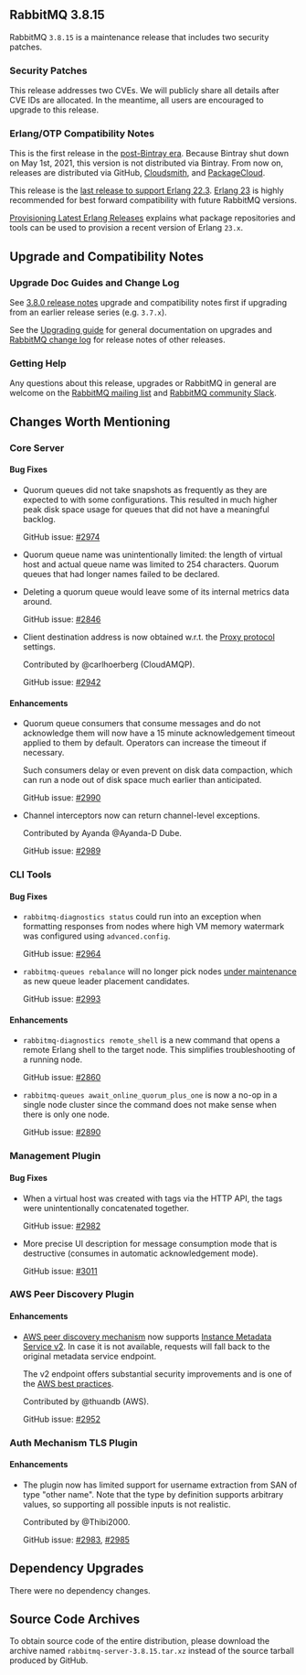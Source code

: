 ## RabbitMQ 3.8.15

RabbitMQ `3.8.15` is a maintenance release that includes two security patches.

### Security Patches

This release addresses two CVEs. We will publicly share all details after CVE IDs are allocated.
In the meantime, all users are encouraged to upgrade to this release.


### Erlang/OTP Compatibility Notes

This is the first release in the [post-Bintray era](https://blog.rabbitmq.com/posts/2021/03/migrate-off-of-bintray/).
Because Bintray shut down on May 1st, 2021, this version is not distributed via Bintray.
From now on, releases are distributed via GitHub, [Cloudsmith](https://cloudsmith.io/~rabbitmq/repos/),
and [PackageCloud](https://packagecloud.io/rabbitmq).

This release is the [last release to support Erlang 22.3](https://blog.rabbitmq.com/posts/2021/03/erlang-24-support-roadmap/).
[Erlang 23](http://blog.erlang.org/OTP-23-Highlights/) is highly recommended
for best forward compatibility with future RabbitMQ versions.

[Provisioning Latest Erlang Releases](https://www.rabbitmq.com/which-erlang.html#erlang-repositories) explains
what package repositories and tools can be used to provision a recent version of Erlang `23.x`.


## Upgrade and Compatibility Notes

### Upgrade Doc Guides and Change Log

See [3.8.0 release notes](https://github.com/rabbitmq/rabbitmq-server/releases/tag/v3.8.0) upgrade and
compatibility notes first if upgrading from an earlier release series (e.g. `3.7.x`).

See the [Upgrading guide](https://www.rabbitmq.com/upgrade.html) for general documentation on upgrades and
[RabbitMQ change log](https://www.rabbitmq.com/changelog.html) for release notes of other releases.


### Getting Help

Any questions about this release, upgrades or RabbitMQ in general are welcome on the [RabbitMQ mailing list](https://groups.google.com/forum/#!forum/rabbitmq-users)
and [RabbitMQ community Slack](https://rabbitmq-slack.herokuapp.com/).


## Changes Worth Mentioning

### Core Server

#### Bug Fixes

 * Quorum queues did not take snapshots as frequently as they are expected to with some configurations.
   This resulted in much higher peak disk space usage for queues that did not have a meaningful backlog.

   GitHub issue: [#2974](https://github.com/rabbitmq/rabbitmq-server/issues/2974)

 * Quorum queue name was unintentionally limited: the length of virtual host and actual queue name
   was limited to 254 characters. Quorum queues that had longer names failed to be declared.

 * Deleting a quorum queue would leave some of its internal metrics data around.

   GitHub issue: [#2846](https://github.com/rabbitmq/rabbitmq-server/pull/2846)

 * Client destination address is now obtained w.r.t. the [Proxy protocol](https://www.rabbitmq.com/networking.html#proxy-protocol) settings.

   Contributed by @carlhoerberg (CloudAMQP).

   GitHub issue: [#2942](https://github.com/rabbitmq/rabbitmq-server/pull/2942)

#### Enhancements

 * Quorum queue consumers that consume messages and do not acknowledge them will now have a 15 minute
   acknowledgement timeout applied to them by default. Operators can increase the timeout if necessary.

   Such consumers delay or even prevent on disk data compaction, which can run a node out of disk
   space much earlier than anticipated.

   GitHub issue: [#2990](https://github.com/rabbitmq/rabbitmq-server/pull/2990)

 * Channel interceptors now can return channel-level exceptions.

   Contributed by Ayanda @Ayanda-D Dube.

   GitHub issue: [#2989](https://github.com/rabbitmq/rabbitmq-server/pull/2989)


### CLI Tools

#### Bug Fixes

 * `rabbitmq-diagnostics status` could run into an exception when formatting responses
   from nodes where high VM memory watermark was configured using `advanced.config`.

   GitHub issue: [#2964](https://github.com/rabbitmq/rabbitmq-server/issues/2964)

 * `rabbitmq-queues rebalance` will no longer pick nodes [under maintenance](https://www.rabbitmq.com/upgrade.html#maintenance-mode)
   as new queue leader placement candidates.

   GitHub issue: [#2993](https://github.com/rabbitmq/rabbitmq-server/pull/2993)

#### Enhancements

 * `rabbitmq-diagnostics remote_shell` is a new command that opens a remote Erlang shell
   to the target node. This simplifies troubleshooting of a running node.

   GitHub issue: [#2860](https://github.com/rabbitmq/rabbitmq-server/pull/2860)

 * `rabbitmq-queues await_online_quorum_plus_one` is now a no-op in a single node cluster
   since the command does not make sense when there is only one node.

   GitHub issue: [#2890](https://github.com/rabbitmq/rabbitmq-server/pull/2890)


### Management Plugin

#### Bug Fixes

 * When a virtual host was created with tags via the HTTP API, the tags were unintentionally
   concatenated together.

   GitHub issue: [#2982](https://github.com/rabbitmq/rabbitmq-server/pull/2982)

 * More precise UI description for message consumption mode that is destructive (consumes in automatic acknowledgement mode).

   GitHub issue: [#3011](https://github.com/rabbitmq/rabbitmq-server/pull/3011)


### AWS Peer Discovery Plugin

#### Enhancements

 * [AWS peer discovery mechanism](https://www.rabbitmq.com/cluster-formation.html#peer-discovery-aws) now supports
   [Instance Metadata Service v2](https://docs.aws.amazon.com/AWSEC2/latest/UserGuide/configuring-instance-metadata-service.html).
   In case it is not available, requests will fall back to the original metadata service endpoint.

   The v2 endpoint offers substantial security improvements and is one of
   the [AWS best practices](https://docs.aws.amazon.com/securityhub/latest/userguide/securityhub-standards-fsbp-controls.html#ec2-8-remediation).

   Contributed by @thuandb (AWS).

   GitHub issue: [#2952](https://github.com/rabbitmq/rabbitmq-server/pull/2952)


### Auth Mechanism TLS Plugin

#### Enhancements

 * The plugin now has limited support for username extraction from SAN of type "other name".
   Note that the type by definition supports arbitrary values, so supporting all possible
   inputs is not realistic.

   Contributed by @Thibi2000.

   GitHub issue: [#2983](https://github.com/rabbitmq/rabbitmq-server/issues/2983), [#2985](https://github.com/rabbitmq/rabbitmq-server/issues/2985)

## Dependency Upgrades

 There were no dependency changes.


## Source Code Archives

To obtain source code of the entire distribution, please download the archive named `rabbitmq-server-3.8.15.tar.xz`
instead of the source tarball produced by GitHub.
